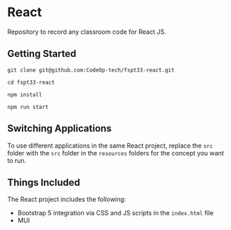 # React

Repository to record any classroom code for React JS.

## Getting Started

```
git clone git@github.com:CodeOp-tech/fspt33-react.git

cd fspt33-react

npm install

npm run start
```

## Switching Applications

To use different applications in the same React project, replace the `src` folder with the `src` folder in the `resources` folders for the concept you want to run.

## Things Included

The React project includes the following:

- Bootstrap 5 integration via CSS and JS scripts in the `index.html` file
- MUI
